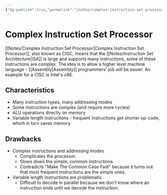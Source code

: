 ```yaml
---
{"dg-publish":true,"permalink":"/notes/complex-instruction-set-processor/"}
---
```




# Complex Instruction Set Processor
[[Notes/Complex Instruction Set Processor\|Complex Instruction Set Processor]], also known as CISC, means that the [[Notes/Instruction Set Architecture\|ISA]] is large and supports many instructions, some of these instructions are complex.
The idea is to allow a higher level machine language - [[Assembly\|Assembly]] programmers' job will be easier.
An example for a CISC is Intel's x86.

## Characteristics
- Many instruction types, many addressing modes
- Some instructions are complex (and require more cycles)
- ALU operations directly on memory
- Variable length instructions - frequent instructions get shorter op-code, which in turn saves memory

## Drawbacks
- Complex instructions and addressing modes
	- Complicates the processor.
	- Slows down the simple, common instructions.
	- Contradicts "Make The Common Case Fast" because it turns out that most frequent instructions are the simple ones.
- Variable length instructions are problematic
	- Difficult to decode in parallel because we don't know where an instruction ends until we decode the instruction.
